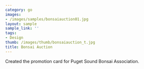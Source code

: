 ```yaml
---
category: go
images:
- /images/samples/bonsaiauction01.jpg
layout: sample
sample_link: ''
tags:
- Design
thumb: /images/thumb/bonsaiauction_t.jpg
title: Bonsai Auction
---
```

Created the promotion card for Puget Sound Bonsai Association.